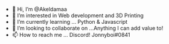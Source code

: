 - 👋 Hi, I’m @Akeldamaa
- 👀 I’m interested in Web development and 3D Printing
- 🌱 I’m currently learning ... Python & Javascript
- 💞️ I’m looking to collaborate on ...Anything I can add value to!
- 📫 How to reach me ... Discord! Jonnyboi#0841

<!---
Akeldamaa/Akeldamaa is a ✨ special ✨ repository because its `README.md` (this file) appears on your GitHub profile.
You can click the Preview link to take a look at your changes.
--->
